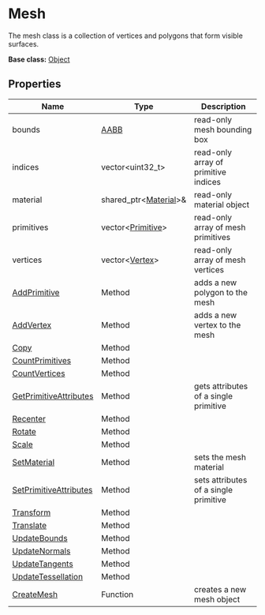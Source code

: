 # Mesh

The mesh class is a collection of vertices and polygons that form visible surfaces.

**Base class:** [Object](Object.md)


## Properties

| Name | Type | Description |
| --- | --- | --- |
| bounds | [AABB](AABB.md) | read-only mesh bounding box |
| indices | vector<uint32_t\> | read-only array of primitive indices |
| material | shared_ptr<[Material](Material.md)\>& | read-only material object |
| primitives | vector<[Primitive](Primitive.md)\> | read-only array of mesh primitives |
| vertices | vector<[Vertex](Vertex.md)\> | read-only array of mesh vertices |
| [AddPrimitive](Mesh_AddPrimitive.md) | Method | adds a new polygon to the mesh |
| [AddVertex](Mesh_AddVertex.md) | Method | adds a new vertex to the mesh |
| [Copy](Mesh_Copy.md) | Method | |
| [CountPrimitives](Mesh_CountPrimitives.md) | Method | |
| [CountVertices](Mesh_CountVertices.md) | Method | |
| [GetPrimitiveAttributes](Mesh_GetPrimitiveAttributes.md) | Method | gets attributes of a single primitive |
| [Recenter](Mesh_Recenter.md) | Method | |
| [Rotate](Mesh_Rotate.md) | Method | |
| [Scale](Mesh_Scale.md) | Method | |
| [SetMaterial](Mesh_SetMaterial.md) | Method | sets the mesh material |
| [SetPrimitiveAttributes](Mesh_SetPrimitiveAttributes.md) | Method | sets attributes of a single primitive |
| [Transform](Mesh_Transform.md) | Method | |
| [Translate](Mesh_Translate.md) | Method | |
| [UpdateBounds](Mesh_UpdateBounds.md) | Method | |
| [UpdateNormals](Mesh_UpdateNormals.md) | Method | |
| [UpdateTangents](Mesh_UpdateTangents.md) | Method |  |
| [UpdateTessellation](Mesh_UpdateTessellation.md) | Method | |
| [CreateMesh](CreateMesh.md) | Function | creates a new mesh object |
